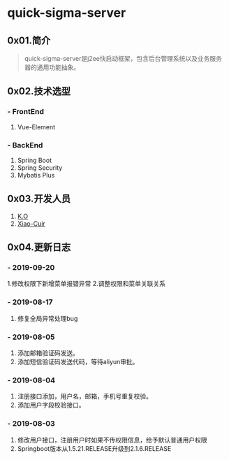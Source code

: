 # quick-sigma-server

## 0x01.简介

> quick-sigma-server是j2ee快启动框架，包含后台管理系统以及业务服务器的通用功能抽象。

## 0x02.技术选型

### - FrontEnd

1. Vue-Element

### - BackEnd

1. Spring Boot
2. Spring Security
3. Mybatis Plus

## 0x03.开发人员

1. [K.O](https://github.com/sigmako)
2. [Xiao-Cuir](https://github.com/Xiao-Cuir)

## 0x04.更新日志

### - 2019-09-20

1.修改权限下新增菜单报错异常
2.调整权限和菜单关联关系

### - 2019-08-17

1. 修复全局异常处理bug

### - 2019-08-05

1. 添加邮箱验证码发送。
2. 添加短信验证码发送代码，等待aliyun审批。

### - 2019-08-04

1. 注册接口添加，用户名，邮箱，手机号重复校验。
2. 添加用户字段校验接口。

### - 2019-08-03

1. 修改用户接口，注册用户时如果不传权限信息，给予默认普通用户权限
2. Springboot版本从1.5.21.RELEASE升级到2.1.6.RELEASE
